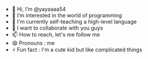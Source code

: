 - 👋 Hi, I’m @yayaaaa54
- 👀 I’m interested in the world of programming
- 🌱 I'm currently self-teaching a high-level language
- 💞️ I want to collaborate with you guys
- 📫 How to reach, let's me follow me
- 😄 Pronouns : me
- ⚡ Fun fact : I'm a cute kid but like complicated things

<!---
yayaaaa54/yayaaaa54 is a ✨ special ✨ repository because its `README.md` (this file) appears on your GitHub profile.
You can click the Preview link to take a look at your changes.
--->
